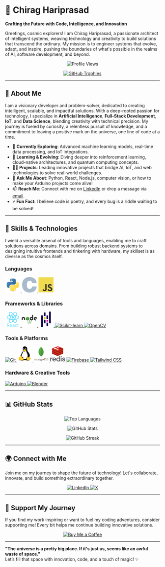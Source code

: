 # 🌌 Chirag Hariprasad  
**Crafting the Future with Code, Intelligence, and Innovation**  

Greetings, cosmic explorers! I am Chirag Hariprasad, a passionate architect of intelligent systems, weaving technology and creativity to build solutions that transcend the ordinary. My mission is to engineer systems that evolve, adapt, and inspire, pushing the boundaries of what's possible in the realms of AI, software development, and beyond.  

<p align="center">  
  <img src="https://komarev.com/ghpvc/?username=chiraghariprasad&label=Profile%20Views&color=0e75b6&style=flat" alt="Profile Views" />  
</p>  

<p align="center">  
  <a href="https://github.com/ryo-ma/github-profile-trophy"><img src="https://github-profile-trophy.vercel.app/?username=chiraghariprasad&theme=radical&no-frame=false&margin-w=4" alt="GitHub Trophies" /></a>  
</p>  

---

## 🌟 About Me  
I am a visionary developer and problem-solver, dedicated to creating intelligent, scalable, and impactful solutions. With a deep-rooted passion for technology, I specialize in **Artificial Intelligence**, **Full-Stack Development**, **IoT**, and **Data Science**, blending creativity with technical precision. My journey is fueled by curiosity, a relentless pursuit of knowledge, and a commitment to leaving a positive mark on the universe, one line of code at a time.  

- 🔭 **Currently Exploring**: Advanced machine learning models, real-time data processing, and IoT integrations.  
- 🌱 **Learning & Evolving**: Diving deeper into reinforcement learning, cloud-native architectures, and quantum computing concepts.  
- 👨‍💻 **Projects**: Leading innovative projects that bridge AI, IoT, and web technologies to solve real-world challenges.  
- 💬 **Ask Me About**: Python, React, Node.js, computer vision, or how to make your Arduino projects come alive!  
- 📫 **Reach Me**: Connect with me on [LinkedIn](https://www.linkedin.com/in/chirag-hariprasad/) or drop a message via [email](mailto:chirag@example.com).  
- ⚡ **Fun Fact**: I believe code is poetry, and every bug is a riddle waiting to be solved!  

---

## 🚀 Skills & Technologies  
I wield a versatile arsenal of tools and languages, enabling me to craft solutions across domains. From building robust backend systems to designing intuitive frontends and tinkering with hardware, my skillset is as diverse as the cosmos itself.  

### Languages  
<p align="left">  
  <a href="https://www.python.org" target="_blank" rel="noreferrer">  
    <img src="https://raw.githubusercontent.com/devicons/devicon/master/icons/python/python-original.svg" alt="Python" width="50" height="50" />  
  </a>  
  <a href="https://www.cprogramming.com/" target="_blank" rel="noreferrer">  
    <img src="https://raw.githubusercontent.com/devicons/devicon/master/icons/c/c-original.svg" alt="C" width="50" height="50" />  
  </a>  
  <a href="https://developer.mozilla.org/en-US/docs/Web/JavaScript" target="_blank" rel="noreferrer">  
    <img src="https://raw.githubusercontent.com/devicons/devicon/master/icons/javascript/javascript-original.svg" alt="JavaScript" width="50" height="50" />  
  </a>  
</p>  

### Frameworks & Libraries  
<p align="left">  
  <a href="https://reactjs.org/" target="_blank" rel="noreferrer">  
    <img src="https://raw.githubusercontent.com/devicons/devicon/master/icons/react/react-original-wordmark.svg" alt="React" width="50" height="50" />  
  </a>  
  <a href="https://nodejs.org" target="_blank" rel="noreferrer">  
    <img src="https://raw.githubusercontent.com/devicons/devicon/master/icons/nodejs/nodejs-original-wordmark.svg" alt="Node.js" width="50" height="50" />  
  </a>  
  <a href="https://pandas.pydata.org/" target="_blank" rel="noreferrer">  
    <img src="https://raw.githubusercontent.com/devicons/devicon/2ae2a900d2f041da66e950e4d48052658d850630/icons/pandas/pandas-original.svg" alt="Pandas" width="50" height="50" />  
  </a>  
  <a href="https://scikit-learn.org/" target="_blank" rel="noreferrer">  
    <img src="https://upload.wikimedia.org/wikipedia/commons/0/05/Scikit_learn_logo_small.svg" alt="Scikit-learn" width="50" height="50" />  
  </a>  
  <a href="https://opencv.org/" target="_blank" rel="noreferrer">  
    <img src="https://www.vectorlogo.zone/logos/opencv/opencv-icon.svg" alt="OpenCV" width="50" height="50" />  
  </a>  
</p>  

### Tools & Platforms  
<p align="left">  
  <a href="https://git-scm.com/" target="_blank" rel="noreferrer">  
    <img src="https://www.vectorlogo.zone/logos/git-scm/git-scm-icon.svg" alt="Git" width="50" height="50" />  
  </a>  
  <a href="https://www.linux.org/" target="_blank" rel="noreferrer">  
    <img src="https://raw.githubusercontent.com/devicons/devicon/master/icons/linux/linux-original.svg" alt="Linux" width="50" height="50" />  
  </a>  
  <a href="https://www.mongodb.com/" target="_blank" rel="noreferrer">  
    <img src="https://raw.githubusercontent.com/devicons/devicon/master/icons/mongodb/mongodb-original-wordmark.svg" alt="MongoDB" width="50" height="50" />  
  </a>  
  <a href="https://redis.io" target="_blank" rel="noreferrer">  
    <img src="https://raw.githubusercontent.com/devicons/devicon/master/icons/redis/redis-original-wordmark.svg" alt="Redis" width="50" height="50" />  
  </a>  
  <a href="https://firebase.google.com/" target="_blank" rel="noreferrer">  
    <img src="https://www.vectorlogo.zone/logos/firebase/firebase-icon.svg" alt="Firebase" width="50" height="50" />  
  </a>  
  <a href="https://tailwindcss.com/" target="_blank" rel="noreferrer">  
    <img src="https://www.vectorlogo.zone/logos/tailwindcss/tailwindcss-icon.svg" alt="Tailwind CSS" width="50" height="50" />  
  </a>  
</p>  

### Hardware & Creative Tools  
<p align="left">  
  <a href="https://www.arduino.cc/" target="_blank" rel="noreferrer">  
    <img src="https://cdn.worldvectorlogo.com/logos/arduino-1.svg" alt="Arduino" width="50" height="50" />  
  </a>  
  <a href="https://www.blender.org/" target="_blank" rel="noreferrer">  
    <img src="https://download.blender.org/branding/community/blender_community_badge_white.svg" alt="Blender" width="50" height="50" />  
  </a>  
</p>  

---

## 📊 GitHub Stats  
<p align="center">  
  <img src="https://github-readme-stats.vercel.app/api/top-langs?username=chiraghariprasad&show_icons=true&locale=en&layout=compact&theme=radical" alt="Top Languages" />  
</p>  

<p align="center">  
  <img src="https://github-readme-stats.vercel.app/api?username=chiraghariprasad&show_icons=true&locale=en&theme=radical" alt="GitHub Stats" />  
</p>  

<p align="center">  
  <img src="https://github-readme-streak-stats.herokuapp.com/?user=chiraghariprasad&theme=radical" alt="GitHub Streak" />  
</p>  

---

## 🌍 Connect with Me  
Join me on my journey to shape the future of technology! Let's collaborate, innovate, and build something extraordinary together.  

<p align="center">  
  <a href="https://www.linkedin.com/in/chirag-hariprasad/" target="_blank">  
    <img src="https://raw.githubusercontent.com/rahuldkjain/github-profile-readme-generator/master/src/images/icons/Social/linked-in-alt.svg" alt="LinkedIn" height="40" width="50" />  
  </a>  
  <a href="https://x.com/chiraghariprasad" target="_blank">  
    <img src="https://raw.githubusercontent.com/rahuldkjain/github-profile-readme-generator/master/src/images/icons/Social/twitter.svg" alt="X" height="40" width="50" />  
  </a>  
</p>  

---

## 💖 Support My Journey  
If you find my work inspiring or want to fuel my coding adventures, consider supporting me! Every bit helps me continue building innovative solutions.  

<p align="center">  
  <a href="https://coff.ee/chiragh">  
    <img src="https://cdn.buymeacoffee.com/buttons/v2/default-yellow.png" height="60" width="240" alt="Buy Me a Coffee" />  
  </a>  
</p>  

---

**"The universe is a pretty big place. If it's just us, seems like an awful waste of space."**  
Let’s fill that space with innovation, code, and a touch of magic! ✨
